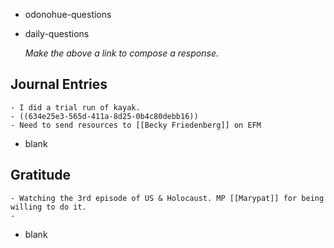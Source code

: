 - odonohue-questions
- daily-questions
  
  *Make the above a link to compose a response.*
## Journal Entries
	- I did a trial run of kayak.
	- ((634e25e3-565d-411a-8d25-0b4c80debb16))
	- Need to send resources to [[Becky Friedenberg]] on EFM
- blank
## Gratitude
	- Watching the 3rd episode of US & Holocaust. MP [[Marypat]] for being willing to do it.
	-
- blank